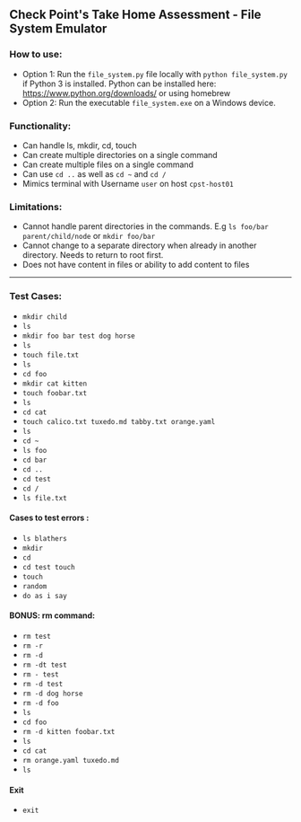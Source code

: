 ## Check Point's Take Home Assessment - File System Emulator

### How to use:
- Option 1: Run the `file_system.py` file locally with `python file_system.py` if Python 3 is installed. Python can be installed here: https://www.python.org/downloads/ or using homebrew
- Option 2: Run the executable `file_system.exe` on a Windows device.

### Functionality:
- Can handle ls, mkdir, cd, touch
- Can create multiple directories on a single command
- Can create multiple files on a single command
- Can use `cd ..` as well as `cd ~` and `cd /`
- Mimics terminal with Username `user` on host `cpst-host01`

### Limitations:
- Cannot handle parent directories in the commands. E.g `ls foo/bar parent/child/node` or `mkdir foo/bar`
- Cannot change to a separate directory when already in another directory. Needs to return to root first.
- Does not have content in files or ability to add content to files

-----

 ### Test Cases:
- `mkdir child`
- `ls`
- `mkdir foo bar test dog horse`
- `ls`
- `touch file.txt`
- `ls`
- `cd foo`
- `mkdir cat kitten`
- `touch foobar.txt`
- `ls`
- `cd cat`
- `touch calico.txt tuxedo.md tabby.txt orange.yaml`
- `ls`
- `cd ~`
- `ls foo`
- `cd bar`
- `cd ..`
- `cd test`
- `cd /`
- `ls file.txt`

#### Cases to test errors :
- `ls blathers`
- `mkdir`
- `cd`
- `cd test touch`
- `touch`
- `random`
- `do as i say`

#### BONUS: rm command:
- `rm test`
- `rm -r`
- `rm -d`
- `rm -dt test`
- `rm - test`
- `rm -d test`
- `rm -d dog horse`
- `rm -d foo`
- `ls`
- `cd foo`
- `rm -d kitten foobar.txt`
- `ls`
- `cd cat`
- `rm orange.yaml tuxedo.md`
- `ls`

#### Exit
 - `exit`
